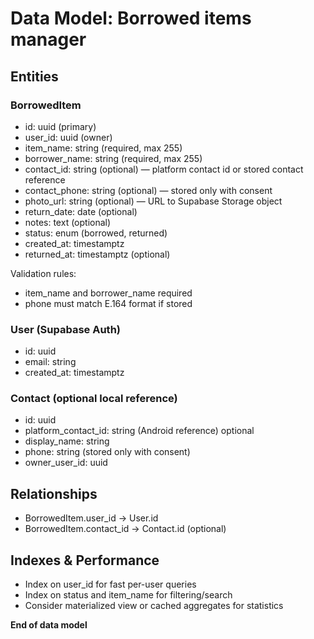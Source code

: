 # Data Model: Borrowed items manager

## Entities

### BorrowedItem

-   id: uuid (primary)
-   user_id: uuid (owner)
-   item_name: string (required, max 255)
-   borrower_name: string (required, max 255)
-   contact_id: string (optional) — platform contact id or stored contact reference
-   contact_phone: string (optional) — stored only with consent
-   photo_url: string (optional) — URL to Supabase Storage object
-   return_date: date (optional)
-   notes: text (optional)
-   status: enum (borrowed, returned)
-   created_at: timestamptz
-   returned_at: timestamptz (optional)

Validation rules:

-   item_name and borrower_name required
-   phone must match E.164 format if stored

### User (Supabase Auth)

-   id: uuid
-   email: string
-   created_at: timestamptz

### Contact (optional local reference)

-   id: uuid
-   platform_contact_id: string (Android reference) optional
-   display_name: string
-   phone: string (stored only with consent)
-   owner_user_id: uuid

## Relationships

-   BorrowedItem.user_id -> User.id
-   BorrowedItem.contact_id -> Contact.id (optional)

## Indexes & Performance

-   Index on user_id for fast per-user queries
-   Index on status and item_name for filtering/search
-   Consider materialized view or cached aggregates for statistics

**End of data model**
